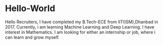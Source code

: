 # Hello-World

Hello Recruiters,
I have completed my B.Tech-ECE from IIT(ISM),Dhanbad in 2017. 
Currently, i am learning Machine Learning and Deep Learning. I have interest in Mathematics. 
I am looking for either an internship or job, where i can learn and grow myself.
